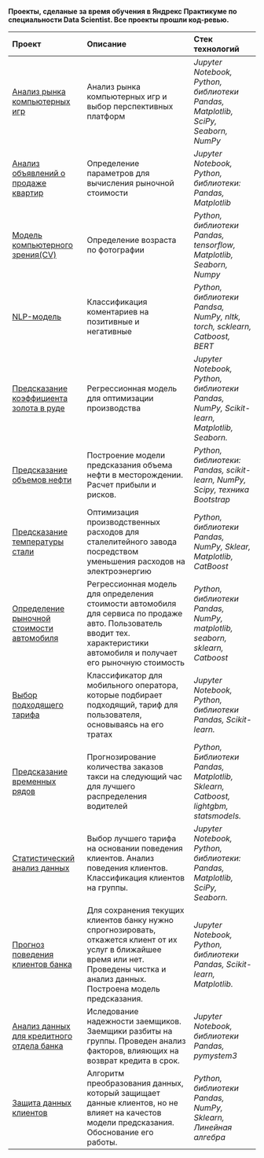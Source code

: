 **Проекты, сделаные за время обучения в Яндрекс Практикуме по специальности Data Scientist. Все проекты прошли код-ревью.**


Проект | Описание | Стек технологий
:------ | :---------|:----------
[Анализ рынка компьютерных игр](https://github.com/tarusin17/Y.Praktikum-projects/tree/master/Games-analys)      | Анализ рынка компьютерных игр и выбор перспективных платформ        | *Jupyter Notebook, Python, библиотеки Pandas, Matplotlib, SciPy, Seaborn, NumPy*
[Анализ объявлений о продаже квартир](https://github.com/tarusin17/Y.Praktikum-projects/tree/master/apartment_price_analysis)      | Определение параметров для вычисления рыночной стоимости          | *Jupyter Notebook, Python, библиотеки: Pandas, Matplotlib* 
[Модель компьютерного зрения(CV)](https://github.com/tarusin17/computer_vision_model)       |Определение возраста по фотографии          | *Python, библиотеки Pandas, tensorflow, Matplotlib, Seaborn, Numpy*
[NLP-модель](https://github.com/tarusin17/Y.Praktikum-projects/tree/master/Machine_learning_for_texts)       | Классификация коментариев на позитивные и негативные          | *Python, библиотеки Pandsa, NumPy, nltk, torch, scklearn, Catboost, BERT*
[Предсказание коэффициента золота в руде](https://github.com/tarusin17/Y.Praktikum-projects/tree/master/gold-coefficient-model)       | Регрессионная модель для оптимизации производства          | *Jupyter Notebook, Python, библиотеки Pandas, NumPy, Scikit-learn, Matplotlib, Seaborn.*
[Предсказание объемов нефти](https://github.com/tarusin17/Y.Praktikum-projects/tree/master/oil-forecasting-model)       | Построение модели предсказания объема нефти в месторождении. Расчет прибыли и рисков.            | *Python, библиотеки: Pandas, scikit-learn, NumPy, Scipy, техника Bootstrap*
[Предсказание температуры стали](https://github.com/tarusin17/Y.Praktikum-projects/tree/master/Steel_tempreature_prediction)    | Оптимизация производственных расходов для сталелитейного завода посредством уменьшения расходов на электроэнергию          |*Python, библиотеки Pandas, NumPy, Sklear, Matplotlib, CatBoost*
[Определение рыночной стоимости автомобиля](https://github.com/tarusin17/Y.Praktikum-projects/tree/master/car_price_prediction)       | Регрессионная модель для определения стоимости автомобиля для сервиса по продаже авто. Пользователь вводит тех. характеристики автомобиля и получает его рыночную стоимость          | *Python, библиотеки Pandas, NumPy, matplotlib, seaborn, sklearn, Catboost*
[Выбор подходящего тарифа](https://github.com/tarusin17/Y.Praktikum-projects/tree/master/tarif-model)       |Классификатор для мобильного оператора, которые подбирает подходящий, тариф для пользователя, основываясь на его тратах          | *Jupyter Notebook, Python, библиотеки Pandas, Scikit-learn.*
[Предсказание временных рядов](https://github.com/tarusin17/time_series_prediction)       | Прогнозирование количества заказов такси на следующий час для лучшего распределения водителей           | *Python, Библиотеки Pandas, Matplotlib, Sklearn, Catboost, lightgbm, statsmodels.*
[Статистический анализ данных](https://github.com/tarusin17/Y.Praktikum-projects/tree/master/mobile-tarif)    | Выбор лучшего тарифа на основании поведения клиентов. Анализ поведения клиентов. Классификация клиентов на группы.           |*Jupyter Notebook, Python, библиотеки: Pandas, Matplotlib, SciPy, Seaborn.*
[Прогноз поведения клиентов банка](https://github.com/tarusin17/Y.Praktikum-projects/tree/master/customer-churn)    | Для сохранения текущих клиентов банку нужно спрогнозировать, откажется клиент от их услуг в ближайшее время или нет. Проведены чистка и анализ данных. Построена модель предсказания.            |*Jupyter Notebook, Python, библиотеки Pandas, Scikit-learn, Matplotlib.*
[Анализ данных для кредитного отдела банка](https://github.com/tarusin17/Y.Praktikum-projects/tree/master/Bank-data-analysis)    | Иследование надежности заемщиков. Заемщики разбиты на группы. Проведен анализ факторов, влияющих на возврат кредита в срок.          |*Jupyter Notebook, библиотеки Pandas, pymystem3*
[Защита данных клиентов](https://github.com/tarusin17/Y.Praktikum-projects/tree/master/crypto_protection)    | Алгоритм преобразования данных, который защищает данные клиентов, но не влияет на качестов модели предсказания. Обоснование его работы.           |*Python, библиотеки Pandas, NumPy, Sklearn, Линейная алгебра*

